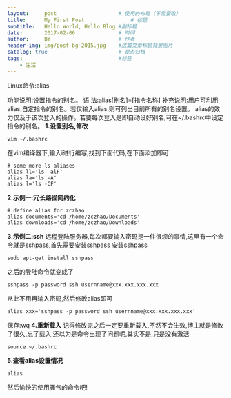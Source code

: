 ```yaml
---
layout:     post                    # 使用的布局（不需要改）
title:      My First Post               # 标题 
subtitle:   Hello World, Hello Blog #副标题
date:       2017-02-06              # 时间
author:     BY                      # 作者
header-img: img/post-bg-2015.jpg    #这篇文章标题背景图片
catalog: true                       # 是否归档
tags:                               #标签
    - 生活
---
```


Linux命令:alias

功能说明:设置指令的别名。
语 法:alias[别名]=[指令名称]
补充说明:用户可利用alias,自定指令的别名。若仅输入alias,则可列出目前所有的别名设置。
alias的效力仅及于该次登入的操作。若要每次登入是即自动设好别名,可在~/.bashrc中设定指令的别名。
**1.设置别名,修改**
```
vim ~/.bashrc
```
在vim编译器下,输入i进行编写,找到下面代码,在下面添加即可
```
# some more ls aliases
alias ll='ls -alF'
alias la='ls -A'
alias l='ls -CF'
```

**2.示例一:冗长路径简约化**
```
# define alias for zczhao
alias documents='cd /home/zczhao/Documents'
alias downloads='cd /home/zczhao/Downloads'
```
**3.示例二:ssh**
远程登陆服务器,每次都要输入密码是一件很烦的事情,这里有一个命令就是sshpass,首先需要安装sshpass
安装sshpass
```
sudo apt-get install sshpass
```
之后的登陆命令就变成了
```
sshpass -p password ssh usernname@xxx.xxx.xxx.xxx
```
从此不用再输入密码,然后修改alias即可
```
alias xxx='sshpass -p password ssh usernname@xxx.xxx.xxx.xxx'
```
保存:wq
**4.重新载入**
记得修改完之后一定要重新载入,不然不会生效,博主就是修改了很久,忘了载入,还以为是命令出现了问题呢,其实不是,只是没有激活

```
source ~/.bashrc
```
**5.查看alias设置情况**

```
alias
```
然后愉快的使用骚气的命令吧!
